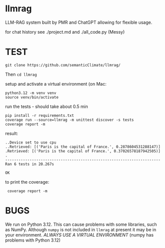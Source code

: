 # llmrag

LLM-RAG system built by PMR and ChatGPT allowing for flexible usage.

for chat history see 
./project.md and ./all_code.py (Messy)

# TEST
```
git clone https://github.com/semanticClimate/llmrag/
```
Then
```cd llmrag```

setup and activate a virtual environment
(on Mac:
```
python3.12 -m venv venv
source venv/bin/activate
```
run the tests - should take about 0.5 min
```
pip install -r requirements.txt
coverage run --source=llmrag -m unittest discover -s tests
coverage report -m
```

result:
```
..Device set to use cpu
..Retrieved: [('Paris is the capital of France.', 0.2878604531288147)]
.Retrieved: [('Paris is the capital of France.', 0.37026578187942505)]
.
----------------------------------------------------------------------
Ran 6 tests in 20.267s

OK
```

to print the coverage:

```
 coverage report -m
```

# BUGS

We run on Python 3.12. This can cause problems with some libraries, such as NumPy. Although `numpy` is not included in `llmrag` at present it may be in your environment. *ALWAYS USE A VIRTUAL ENVIRONMENT*
(numpy has problems with Python 3.12)


